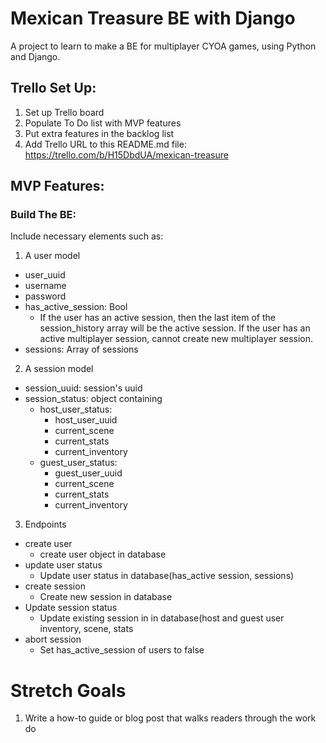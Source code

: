 # **Mexican Treasure BE with Django**
A project to learn to make a BE for multiplayer CYOA games, using Python and Django.

## **Trello Set Up:**

1. Set up Trello board
2. Populate To Do list with MVP features
3. Put extra features in the backlog list
4. Add Trello URL to this README.md file: https://trello.com/b/H15DbdUA/mexican-treasure


## **MVP Features:**

### **Build The BE:**

Include necessary elements such as:

1. A user model
  - user_uuid
  - username
  - password
  - has_active_session: Bool
    - If the user has an active session, then the last item of the session_history array will be the active session. If the user has an active multiplayer session, cannot create new multiplayer session.
  - sessions: Array of sessions
  
2. A session model
  - session_uuid: session's uuid
  - session_status: object containing
    - host_user_status:
      - host_user_uuid
      - current_scene
      - current_stats
      - current_inventory
    - guest_user_status:
      - guest_user_uuid
      - current_scene
      - current_stats
      - current_inventory 

3. Endpoints
  - create user
    - create user object in database
  - update user status
    - Update user status in database(has_active session, sessions)
  - create session
    - Create new session in database
  - Update session status
    - Update existing session in in database(host and guest user inventory, scene, stats
  - abort session
    - Set has_active_session of users to false
  

# **Stretch Goals**

1. Write a how-to guide or blog post that walks readers through the work do
